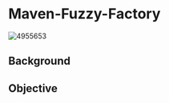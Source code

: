 # Maven-Fuzzy-Factory

![4955653](https://github.com/NmaxDiesel/Maven-Fuzzy-Factory/assets/123163060/6a4bfded-a9f6-48a4-8fcf-f8501ca56207)

## Background

## Objective
